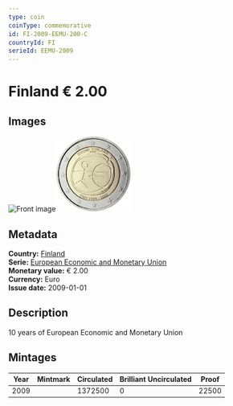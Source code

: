 ```yaml
---
type: coin
coinType: commemorative
id: FI-2009-EEMU-200-C
countryId: FI
serieId: EEMU-2009
---
```


# Finland € 2.00

## Images

<img src="../../Images/common-2007-200.webp" height="150" alt="Front image"><img src="Images/FI-2009-200.webp" height="150" alt="Back image">

## Metadata

**Country:** [Finland](../../Countries/Finland/index.md)\
**Serie:** [European Economic and Monetary Union](index.md)\
**Monetary value:** € 2.00\
**Currency:** Euro\
**Issue date:** 2009-01-01

## Description

10 years of European Economic and Monetary Union

## Mintages

| Year | Mintmark | Circulated | Brilliant Uncirculated | Proof |
| ---- | -------- | ---------- | ---------------------- | ----- |
| 2009 |          | 1372500    | 0                      | 22500 |
